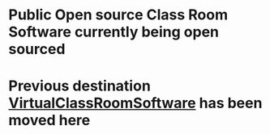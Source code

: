 # Public Open source Class Room Software currently being open sourced
# Previous destination [VirtualClassRoomSoftware](https://github.com/ideven091/VirtualClassRoomSoftware) has been moved here
